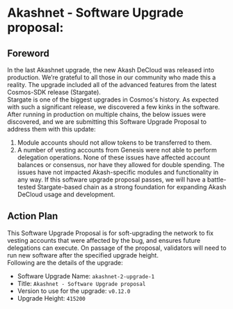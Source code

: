 # Akashnet - Software Upgrade proposal:
## Foreword
In the last Akashnet upgrade, the new Akash DeCloud was released into production. We’re grateful to all those in our community who made this a reality. The upgrade included all of the advanced features from the latest Cosmos-SDK release (Stargate). \
Stargate is one of the biggest upgrades in Cosmos's history. As expected with such a significant release, we discovered a few kinks in the software.
After running in production on multiple chains, the below issues were discovered, and we are submitting this Software Upgrade Proposal to address them with this update:
1. Module accounts should not allow tokens to be transferred to them.
2. A number of vesting accounts from Genesis were not able to perform delegation operations.
None of these issues have affected account balances or consensus, nor have they allowed for double spending. The issues have not impacted Akash-specific modules and functionality in any way.
If this software upgrade proposal passes, we will have a battle-tested Stargate-based chain as a strong foundation for expanding Akash DeCloud usage and development.
## Action Plan
This Software Upgrade Proposal is for soft-upgrading the network to fix vesting accounts that were affected by the bug, and ensures future delegations can execute. On passage of the proposal, validators will need to run new software after the specified upgrade height.\
Following are the details of the upgrade:
- Software Upgrade Name: `akashnet-2-upgrade-1`
- Title: `Akashnet - Software Upgrade proposal`
- Version to use for the upgrade: `v0.12.0`
- Upgrade Height: `415200`

